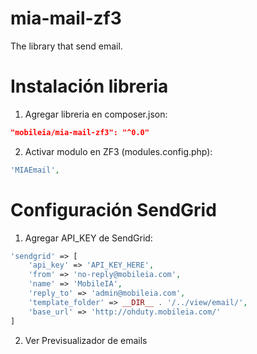 # mia-mail-zf3
The library that send email.

# Instalación libreria

1. Agregar libreria en composer.json:
```json
"mobileia/mia-mail-zf3": "^0.0"
```

2. Activar modulo en ZF3 (modules.config.php):
```php
'MIAEmail',
```

# Configuración SendGrid

1. Agregar API_KEY de SendGrid:

```php
'sendgrid' => [
    'api_key' => 'API_KEY_HERE',
    'from' => 'no-reply@mobileia.com',
    'name' => 'MobileIA',
    'reply_to' => 'admin@mobileia.com',
    'template_folder' => __DIR__ . '/../view/email/',
    'base_url' => 'http://ohduty.mobileia.com/'
]
```

2. Ver Previsualizador de emails